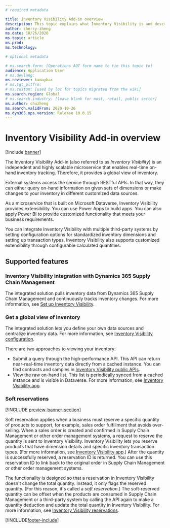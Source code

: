 ```yaml
---
# required metadata

title: Inventory Visibility Add-in overview
description: This topic explains what Inventory Visibility is and describes its features.
author: sherry-zheng
ms.date: 10/26/2020
ms.topic: article
ms.prod:
ms.technology:

# optional metadata

# ms.search.form: [Operations AOT form name to tie this topic to]
audience: Application User
# ms.devlang:
ms.reviewer: kamaybac
# ms.tgt_pltfrm:
# ms.custom: [used by loc for topics migrated from the wiki]
ms.search.region: Global
# ms.search.industry: [leave blank for most, retail, public sector]
ms.author: chuzheng
ms.search.validFrom: 2020-10-26
ms.dyn365.ops.version: Release 10.0.15
---
```


# Inventory Visibility Add-in overview

[!include [banner](../includes/banner.md)]

The Inventory Visibility Add-in (also referred to as *Inventory Visibility*) is an independent and highly scalable microservice that enables real-time on-hand inventory tracking. Therefore, it provides a global view of inventory.

External systems access the service through RESTful APIs. In that way, they can either query on-hand information on given sets of dimensions or make changes to your inventory in different customized data sources.

As a microservice that is built on Microsoft Dataverse, Inventory Visibility provides extensibility. You can use Power Apps to build apps. You can also apply Power BI to provide customized functionality that meets your business requirements.

You can integrate Inventory Visibility with multiple third-party systems by setting configuration options for standardized inventory dimensions and setting up transaction types. Inventory Visibility also supports customized extensibility through configurable calculated quantities.

## Supported features

### Inventory Visibility integration with Dynamics 365 Supply Chain Management

The integrated solution pulls inventory data from Dynamics 365 Supply Chain Management and continuously tracks inventory changes. For more information, see [Set up Inventory Visibility](inventory-visibility-setup.md).

### Get a global view of inventory

The integrated solution lets you define your own data sources and centralize inventory data. For more information, see [Inventory Visibility configuration](inventory-visibility-configuration.md).

There are two approaches to viewing your inventory:

- Submit a query through the high-performance API. This API can return near-real-time inventory data directly from a cached instance. You can find contracts and samples in [Inventory Visibility public APIs](inventory-visibility-api.md).
- View the raw on-hand list. This list is periodically synced from a cached instance and is visible in Dataverse. For more information, see [Inventory Visibility app](inventory-visibility-power-platform.md#inventory-summary).

### Soft reservations

[!INCLUDE [preview-banner-section](../../includes/preview-banner-section.md)]

Soft reservation applies when a business must reserve a specific quantity of products to support, for example, sales order fulfillment that avoids over-selling. When a sales order is created and confirmed in Supply Chain Management or other order management systems, a request to reserve the quantity is sent to Inventory Visibility. Inventory Visibility lets you reserve products that have dimension details and specific inventory transaction types. (For more information, see [Inventory Visibility app](inventory-visibility-power-platform.md).) After the quantity is successfully reserved, a reservation ID is returned. You can use this reservation ID to link back to the original order in Supply Chain Management or other order management systems.

The functionality is designed so that a reservation in Inventory Visibility doesn't change the total quantity. Instead, it only flags the reserved quantity. (For this reason, it's called a *soft reservation*.) The soft-reserved quantity can be offset when the products are consumed in Supply Chain Management or a third-party system by calling the API again to make a quantity deduction and update the total quantity in Inventory Visibility. For more information, see [Inventory Visibility reservations](inventory-visibility-reservations.md).

[!INCLUDE[footer-include](../../includes/footer-banner.md)]
